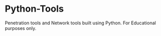 # Python-Tools
Penetration tools and Network tools built using Python.
For Educational purposes only.
